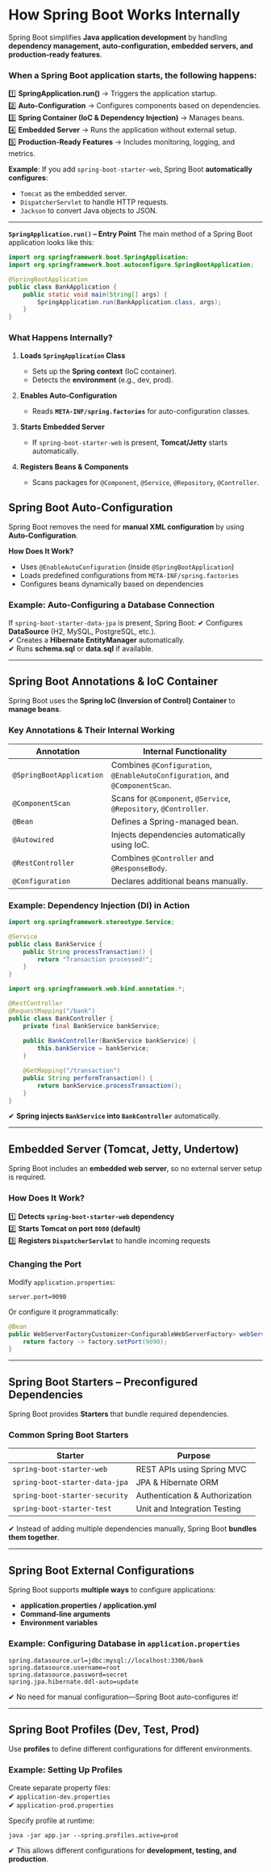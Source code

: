 # **How Spring Boot Works Internally**

Spring Boot simplifies **Java application development** by handling **dependency management, auto-configuration, embedded servers, and production-ready features**.


### When a Spring Boot application starts, the following happens:

1️⃣ **SpringApplication.run()** → Triggers the application startup.  
2️⃣ **Auto-Configuration** → Configures components based on dependencies.  
3️⃣ **Spring Container (IoC & Dependency Injection)** → Manages beans.  
4️⃣ **Embedded Server** → Runs the application without external setup.  
5️⃣ **Production-Ready Features** → Includes monitoring, logging, and metrics.

**Example**: If you add `spring-boot-starter-web`, Spring Boot **automatically configures**:
- `Tomcat` as the embedded server.
- `DispatcherServlet` to handle HTTP requests.
- `Jackson` to convert Java objects to JSON.

---

**`SpringApplication.run()` – Entry Point**
The main method of a Spring Boot application looks like this:

```java
import org.springframework.boot.SpringApplication;
import org.springframework.boot.autoconfigure.SpringBootApplication;

@SpringBootApplication
public class BankApplication {
    public static void main(String[] args) {
        SpringApplication.run(BankApplication.class, args);
    }
}
```
### **What Happens Internally?**
1. **Loads `SpringApplication` Class**
    - Sets up the **Spring context** (IoC container).
    - Detects the **environment** (e.g., dev, prod).

2. **Enables Auto-Configuration**
    - Reads **`META-INF/spring.factories`** for auto-configuration classes.

3. **Starts Embedded Server**
    - If `spring-boot-starter-web` is present, **Tomcat/Jetty** starts automatically.

4. **Registers Beans & Components**
    - Scans packages for `@Component`, `@Service`, `@Repository`, `@Controller`.



## **Spring Boot Auto-Configuration**
Spring Boot removes the need for **manual XML configuration** by using **Auto-Configuration**.

**How Does It Work?**
- Uses `@EnableAutoConfiguration` (inside `@SpringBootApplication`)
- Loads predefined configurations from `META-INF/spring.factories`
- Configures beans dynamically based on dependencies

### **Example: Auto-Configuring a Database Connection**
If `spring-boot-starter-data-jpa` is present, Spring Boot:
✔ Configures **DataSource** (H2, MySQL, PostgreSQL, etc.).  
✔ Creates a **Hibernate EntityManager** automatically.  
✔ Runs **schema.sql** or **data.sql** if available.

---

## **Spring Boot Annotations & IoC Container**
Spring Boot uses the **Spring IoC (Inversion of Control) Container** to **manage beans**.

### **Key Annotations & Their Internal Working**
| Annotation | Internal Functionality |
|------------|-----------------------|
| `@SpringBootApplication` | Combines `@Configuration`, `@EnableAutoConfiguration`, and `@ComponentScan`. |
| `@ComponentScan` | Scans for `@Component`, `@Service`, `@Repository`, `@Controller`. |
| `@Bean` | Defines a Spring-managed bean. |
| `@Autowired` | Injects dependencies automatically using IoC. |
| `@RestController` | Combines `@Controller` and `@ResponseBody`. |
| `@Configuration` | Declares additional beans manually. |

### **Example: Dependency Injection (DI) in Action**
```java
import org.springframework.stereotype.Service;

@Service
public class BankService {
    public String processTransaction() {
        return "Transaction processed!";
    }
}
```

```java
import org.springframework.web.bind.annotation.*;

@RestController
@RequestMapping("/bank")
public class BankController {
    private final BankService bankService;
    
    public BankController(BankService bankService) {
        this.bankService = bankService;
    }

    @GetMapping("/transaction")
    public String performTransaction() {
        return bankService.processTransaction();
    }
}
```
✔ **Spring injects `BankService` into `BankController`** automatically.

---

## **Embedded Server (Tomcat, Jetty, Undertow)**
Spring Boot includes an **embedded web server**, so no external server setup is required.

### **How Does It Work?**
1️⃣ **Detects `spring-boot-starter-web` dependency**  
2️⃣ **Starts Tomcat on port `8080` (default)**  
3️⃣ **Registers `DispatcherServlet`** to handle incoming requests

### **Changing the Port**
Modify `application.properties`:
```properties
server.port=9090
```
Or configure it programmatically:
```java
@Bean
public WebServerFactoryCustomizer<ConfigurableWebServerFactory> webServerCustomizer() {
    return factory -> factory.setPort(9090);
}
```

---

## **Spring Boot Starters – Preconfigured Dependencies**
Spring Boot provides **Starters** that bundle required dependencies.

### **Common Spring Boot Starters**
| Starter | Purpose |
|---------|---------|
| `spring-boot-starter-web` | REST APIs using Spring MVC |
| `spring-boot-starter-data-jpa` | JPA & Hibernate ORM |
| `spring-boot-starter-security` | Authentication & Authorization |
| `spring-boot-starter-test` | Unit and Integration Testing |

✔ Instead of adding multiple dependencies manually, Spring Boot **bundles them together**.

---


## **Spring Boot External Configurations**
Spring Boot supports **multiple ways** to configure applications:
- **application.properties / application.yml**
- **Command-line arguments**
- **Environment variables**

### **Example: Configuring Database in `application.properties`**
```properties
spring.datasource.url=jdbc:mysql://localhost:3306/bank
spring.datasource.username=root
spring.datasource.password=secret
spring.jpa.hibernate.ddl-auto=update
```
✔ No need for manual configuration—Spring Boot auto-configures it!

---

## **Spring Boot Profiles (Dev, Test, Prod)**
Use **profiles** to define different configurations for different environments.

### **Example: Setting Up Profiles**
Create separate property files:  
✔ `application-dev.properties`  
✔ `application-prod.properties`

Specify profile at runtime:
```shell
java -jar app.jar --spring.profiles.active=prod
```
✔ This allows different configurations for **development, testing, and production**.
